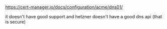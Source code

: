 https://cert-manager.io/docs/configuration/acme/dns01/

it doesn't have good support and hetzner doesn't have a good dns api (that is secure)